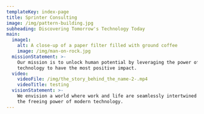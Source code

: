 ```yaml
---
templateKey: index-page
title: Sprinter Consulting
image: /img/pattern-building.jpg
subheading: Discovering Tomorrow's Technology Today
main:
  image1:
    alt: A close-up of a paper filter filled with ground coffee
    image: /img/man-on-rock.jpg
  missionStatement: >-
    Our mission is to unlock human potential by leveraging the power of
    technology to have the most positive impact.
  video:
    videoFile: /img/the_story_behind_the_name-2-.mp4
    videoTitle: testing
  visionStatement: >-
    We envision a world where work and life are seamlessly intertwined through
    the freeing power of modern technology.
---
```


